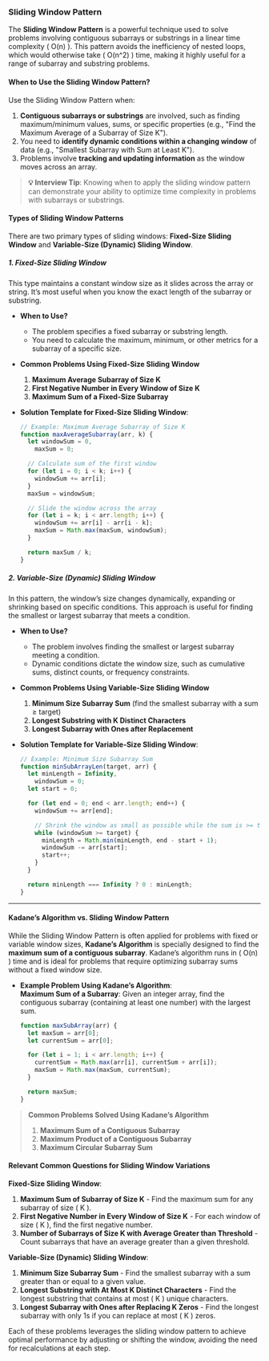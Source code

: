 ### Sliding Window Pattern

The **Sliding Window Pattern** is a powerful technique used to solve problems involving contiguous subarrays or substrings in a linear time complexity \( O(n) \). This pattern avoids the inefficiency of nested loops, which would otherwise take \( O(n^2) \) time, making it highly useful for a range of subarray and substring problems.

#### When to Use the Sliding Window Pattern?

Use the Sliding Window Pattern when:

1. **Contiguous subarrays or substrings** are involved, such as finding maximum/minimum values, sums, or specific properties (e.g., "Find the Maximum Average of a Subarray of Size K").
2. You need to **identify dynamic conditions within a changing window** of data (e.g., "Smallest Subarray with Sum at Least K").
3. Problems involve **tracking and updating information** as the window moves across an array.

> **💡 Interview Tip**: Knowing when to apply the sliding window pattern can demonstrate your ability to optimize time complexity in problems with subarrays or substrings.

#### Types of Sliding Window Patterns

There are two primary types of sliding windows: **Fixed-Size Sliding Window** and **Variable-Size (Dynamic) Sliding Window**.

##### 1. Fixed-Size Sliding Window

This type maintains a constant window size as it slides across the array or string. It’s most useful when you know the exact length of the subarray or substring.

- **When to Use?**

  - The problem specifies a fixed subarray or substring length.
  - You need to calculate the maximum, minimum, or other metrics for a subarray of a specific size.

- **Common Problems Using Fixed-Size Sliding Window**

  1. **Maximum Average Subarray of Size K**
  2. **First Negative Number in Every Window of Size K**
  3. **Maximum Sum of a Fixed-Size Subarray**

- **Solution Template for Fixed-Size Sliding Window**:

  ```javascript
  // Example: Maximum Average Subarray of Size K
  function maxAverageSubarray(arr, k) {
    let windowSum = 0,
      maxSum = 0;

    // Calculate sum of the first window
    for (let i = 0; i < k; i++) {
      windowSum += arr[i];
    }
    maxSum = windowSum;

    // Slide the window across the array
    for (let i = k; i < arr.length; i++) {
      windowSum += arr[i] - arr[i - k];
      maxSum = Math.max(maxSum, windowSum);
    }

    return maxSum / k;
  }
  ```

##### 2. Variable-Size (Dynamic) Sliding Window

In this pattern, the window’s size changes dynamically, expanding or shrinking based on specific conditions. This approach is useful for finding the smallest or largest subarray that meets a condition.

- **When to Use?**

  - The problem involves finding the smallest or largest subarray meeting a condition.
  - Dynamic conditions dictate the window size, such as cumulative sums, distinct counts, or frequency constraints.

- **Common Problems Using Variable-Size Sliding Window**

  1. **Minimum Size Subarray Sum** (find the smallest subarray with a sum ≥ target)
  2. **Longest Substring with K Distinct Characters**
  3. **Longest Subarray with Ones after Replacement**

- **Solution Template for Variable-Size Sliding Window**:

  ```javascript
  // Example: Minimum Size Subarray Sum
  function minSubArrayLen(target, arr) {
    let minLength = Infinity,
      windowSum = 0;
    let start = 0;

    for (let end = 0; end < arr.length; end++) {
      windowSum += arr[end];

      // Shrink the window as small as possible while the sum is >= target
      while (windowSum >= target) {
        minLength = Math.min(minLength, end - start + 1);
        windowSum -= arr[start];
        start++;
      }
    }

    return minLength === Infinity ? 0 : minLength;
  }
  ```

---

#### Kadane’s Algorithm vs. Sliding Window Pattern

While the Sliding Window Pattern is often applied for problems with fixed or variable window sizes, **Kadane’s Algorithm** is specially designed to find the **maximum sum of a contiguous subarray**. Kadane’s algorithm runs in \( O(n) \) time and is ideal for problems that require optimizing subarray sums without a fixed window size.

- **Example Problem Using Kadane’s Algorithm**:  
  **Maximum Sum of a Subarray**: Given an integer array, find the contiguous subarray (containing at least one number) with the largest sum.

  ```javascript
  function maxSubArray(arr) {
    let maxSum = arr[0];
    let currentSum = arr[0];

    for (let i = 1; i < arr.length; i++) {
      currentSum = Math.max(arr[i], currentSum + arr[i]);
      maxSum = Math.max(maxSum, currentSum);
    }

    return maxSum;
  }
  ```

> **Common Problems Solved Using Kadane’s Algorithm**
>
> 1. **Maximum Sum of a Contiguous Subarray**
> 2. **Maximum Product of a Contiguous Subarray**
> 3. **Maximum Circular Subarray Sum**

#### Relevant Common Questions for Sliding Window Variations

**Fixed-Size Sliding Window**:

1. **Maximum Sum of Subarray of Size K** - Find the maximum sum for any subarray of size \( K \).
2. **First Negative Number in Every Window of Size K** - For each window of size \( K \), find the first negative number.
3. **Number of Subarrays of Size K with Average Greater than Threshold** - Count subarrays that have an average greater than a given threshold.

**Variable-Size (Dynamic) Sliding Window**:

1. **Minimum Size Subarray Sum** - Find the smallest subarray with a sum greater than or equal to a given value.
2. **Longest Substring with At Most K Distinct Characters** - Find the longest substring that contains at most \( K \) unique characters.
3. **Longest Subarray with Ones after Replacing K Zeros** - Find the longest subarray with only 1s if you can replace at most \( K \) zeros.

Each of these problems leverages the sliding window pattern to achieve optimal performance by adjusting or shifting the window, avoiding the need for recalculations at each step.
